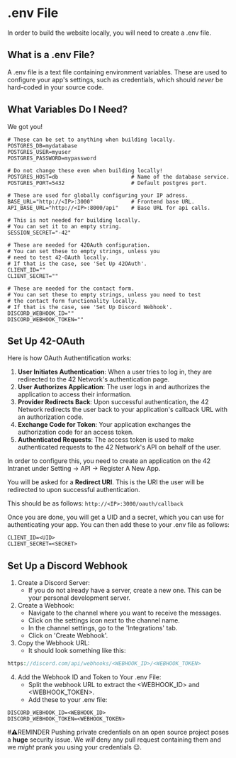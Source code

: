 # .env File

In order to build the website locally, you will need to create a .env file.

## What is a .env File?

A .env file is a text file containing environment variables. These are used to configure your app's settings, such as credentials, which should _never_ be hard-coded in your source code.

## What Variables Do I Need?

We got you!

```.env
# These can be set to anything when building locally.
POSTGRES_DB=mydatabase
POSTGRES_USER=myuser
POSTGRES_PASSWORD=mypassword

# Do not change these even when building locally!
POSTGRES_HOST=db                       # Name of the database service.
POSTGRES_PORT=5432                     # Default postgres port.

# These are used for globally configuring your IP adress.
BASE_URL="http://<IP>:3000"            # Frontend base URL.
API_BASE_URL="http://<IP>:8000/api"    # Base URL for api calls.

# This is not needed for building locally.
# You can set it to an empty string.
SESSION_SECRET="-42"

# These are needed for 42OAuth configuration.
# You can set these to empty strings, unless you
# need to test 42-OAuth locally.
# If that is the case, see 'Set Up 42OAuth'.
CLIENT_ID=""
CLIENT_SECRET=""

# These are needed for the contact form.
# You can set these to empty strings, unless you need to test
# the contact form functionality locally.
# If that is the case, see 'Set Up Discord Webhook'.
DISCORD_WEBHOOK_ID=""
DISCORD_WEBHOOK_TOKEN=""
```

## Set Up 42-OAuth

Here is how OAuth Authentification works:
1. **User Initiates Authentication**: When a user tries to log in, they are redirected to the 42 Network's authentication page.
2. **User Authorizes Application**: The user logs in and authorizes the application to access their information.
3. **Provider Redirects Back**: Upon successful authentication, the 42 Network redirects the user back to your application's callback URL with an authorization code.
4. **Exchange Code for Token**: Your application exchanges the authorization code for an access token.
5. **Authenticated Requests**: The access token is used to make authenticated requests to the 42 Network's API on behalf of the user.

In order to configure this, you need to create an application on the 42 Intranet under Setting -> API -> Register A New App.

You will be asked for a **Redirect URI**. This is the URI the user will be redirected to upon successful authentication.

This should be as follows: `http://<IP>:3000/oauth/callback`

Once you are done, you will get a UID and a secret, which you can use for authenticating your app. You can then add these to your .env file as follows:
```.env
CLIENT_ID=<UID>
CLIENT_SECRET=<SECRET>
```

## Set Up a Discord Webhook

1. Create a Discord Server:
    * If you do not already have a server, create a new one. This can be your personal development server.
2. Create a Webhook:
    * Navigate to the channel where you want to receive the messages.
    * Click on the settings icon next to the channel name.
    * In the channel settings, go to the 'Integrations' tab.
    * Click on 'Create Webhook'.
3. Copy the Webhook URL:
    * It should look something like this:
```php
https://discord.com/api/webhooks/<WEBHOOK_ID>/<WEBHOOK_TOKEN>
```
4. Add the Webhook ID and Token to Your .env File:
    * Split the webhook URL to extract the <WEBHOOK_ID> and <WEBHOOK_TOKEN>.
    * Add these to your .env file:
```.env
DISCORD_WEBHOOK_ID=<WEBHOOK_ID>
DISCORD_WEBHOOK_TOKEN=<WEBHOOK_TOKEN>
```

#⚠️REMINDER
Pushing private credentials on an open source project poses a **huge** security issue. We _will_ deny any pull request containing them and we _might_ prank you using your credentials 😉. 
